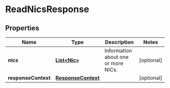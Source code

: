 

# ReadNicsResponse


## Properties

| Name | Type | Description | Notes |
|------------ | ------------- | ------------- | -------------|
|**nics** | [**List&lt;Nic&gt;**](Nic.md) | Information about one or more NICs. |  [optional] |
|**responseContext** | [**ResponseContext**](ResponseContext.md) |  |  [optional] |



